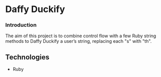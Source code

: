 # Daffy Duckify

### Introduction
The aim of this project is to combine control flow with a few Ruby string methods to Daffy Duckify a user’s string, replacing each "s" with "th".

## Technologies
- Ruby

